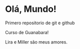 # Olá, Mundo!
 Primero repositorio de git e github

Curso de Guanabara!

Lira e Miller são meus amores.
